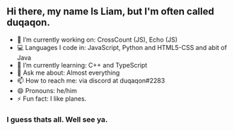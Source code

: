 ## Hi there, my name Is Liam, but I'm often called duqaqon.

- 🔭 I’m currently working on: CrossCount (JS), Echo (JS)
- 💻 Languages I code in: JavaScript, Python and HTML5-CSS and abit of Java
- 🌱 I’m currently learning: C++ and TypeScript
- 💬 Ask me about: Almost everything
- 📫 How to reach me: via discord at duqaqon#2283
- 😄 Pronouns: he/him
- ⚡ Fun fact: I like planes.

### I guess thats all. Well see ya.
